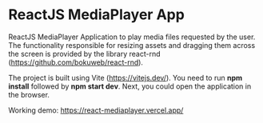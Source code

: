 # ReactJS MediaPlayer App
ReactJS MediaPlayer Application to play media files requested by the user.
The functionality responsible for resizing assets and dragging them across the screen is provided by the library react-rnd (https://github.com/bokuweb/react-rnd).

The project is built using Vite (https://vitejs.dev/).
You need to run **npm install** followed by **npm start dev**. Next, you could open the application in the browser.

Working demo: https://react-mediaplayer.vercel.app/
